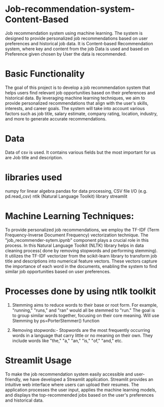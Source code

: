 # Job-recommendation-system-Content-Based
Job recommendation system using machine learning. The system is designed to provide personalized job recommendations based on user preferences and historical job data. It is Content-based Recommendation system, where key and content from the job Data is used and based on Preference given chosen by User the data is recommended.

# Basic Functionality
The goal of this project is to develop a job recommendation system that helps users find relevant job opportunities based on their preferences and historical data. By leveraging machine learning techniques, we aim to provide personalized recommendations that align with the user's skills, interests, and career goals. The system will take into account various factors such as job title, salary estimate, company rating, location, industry, and more to generate accurate recommendations.

# Data 
Data of csv is used. It contains various fields but the most important for us are Job title and description.

# libraries used 
numpy for  linear algebra
pandas for data processing, CSV file I/O (e.g. pd.read_csv)
ntlk (Natural Language Toolkit) library
streamlit

# Machine Learning Techniques:
To provide personalized job recommendations, we employ the TF-IDF (Term Frequency-Inverse Document Frequency) vectorization technique. The "job_recommender-sytem.ipynb" component plays a crucial role in this process.
In this Natural Language Toolkit (NLTK) library helps in data cleaning process( done by removing stopwords and performing stemming). It utilizes the TF-IDF vectorizer from the scikit-learn library to transform job title and descriptions into numerical feature vectors. These vectors capture the importance of each word in the documents, enabling the system to find similar job opportunities based on user preferences. 

# Processes done by using ntlk toolkit
1. Stemming aims to reduce words to their base or root form.
For example, "running," "runs," and "ran" would all be stemmed to "run."
The goal is to group similar words together, focusing on their core meaning. Will use Stemming by  ps=PorterStemmer() function

3. Removing stopwords:- Stopwords are the most frequently occurring words in a language that carry little or no meaning on their own. They include words like "the," "a," "an," "is," "of," "and," etc.

# Streamlit Usage
To make the job recommendation system easily accessible and user-friendly, we have developed a Streamlit application. Streamlit provides an intuitive web interface where users can upload their resumes. The application processes the user input, applies the machine learning models, and displays the top-recommended jobs based on the user's preferences and historical data.
